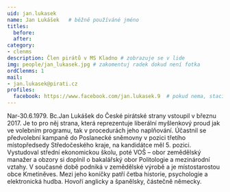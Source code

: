 ```yaml
---
uid: jan.lukasek
name: Jan Lukášek  	# běžně používáné jméno
titles:
  before:
  after:
category:
- clenms
description: Člen pirátů v MS Kladno # zobrazuje se v lide
img: people/jan_lukasek.jpg # zakomentuj radek dokud není fotka
ordClenms: 1
mail:
- jan.lukasek@pirati.cz
profiles:
  facebook: https://www.facebook.com/jan.lukasek.9  # pokud nema, staci smazat tuto radku
---
```


Nar-30.6.1979. Bc.Jan Lukášek do České pirátské strany vstoupil v březnu 2017. Je to pro něj strana, která reprezentuje liberální myšlenkový proud jak ve volebním programu, tak v procedurách jeho naplňování. Účastnil se předvolební kampaně do Poslanecké sněmovny v pozici třetího místopředsedy Středočeského kraje, na kandidátce měl 5. pozici. Vystudoval střední ekonomickou školu, poté VOŠ – obor zemědělský manažer a obzory si doplnil o bakalářský obor Politologie a mezinárodní vztahy. V současné době podniká v zemědělské výrobě a je místostarostou obce Kmetiněves. Mezi jeho koníčky patří četba historie, psychologie a elektronická hudba. Hovoří anglicky a španělsky, částečně německy.